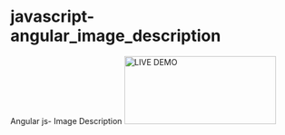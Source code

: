 javascript-angular_image_description
====================================

Angular js- Image Description
<a href="http://embed.plnkr.co/gobiRU/" title="LIVE DEMO by Jason Jenkins, on Flickr"><img src="https://farm8.staticflickr.com/7501/15980693355_84485608c4_o.png" width="267" height="120" alt="LIVE DEMO"></a>
